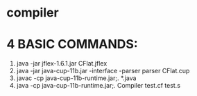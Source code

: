 # compiler

# 4 BASIC COMMANDS:
  1. java -jar jflex-1.6.1.jar CFlat.jflex
  2. java -jar java-cup-11b.jar -interface -parser parser CFlat.cup
  3. javac -cp java-cup-11b-runtime.jar;. *.java
  4. java -cp java-cup-11b-runtime.jar;. Compiler test.cf test.s
